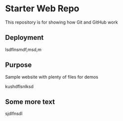 # Starter Web Repo

This repository is for showing how Git and GitHub work

## Deployment

lsdflnsmdf,msd,m

## Purpose

Sample website with plenty of files for demos


kushdflsnlksd

## Some more text
sjdlfnsdl
